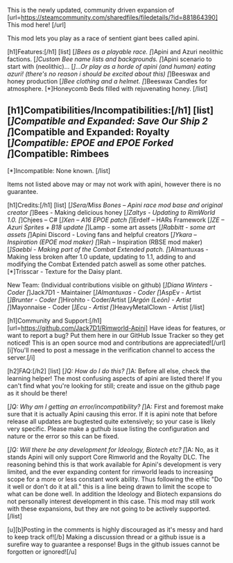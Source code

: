 This is the newly updated, community driven expansion of [url=https://steamcommunity.com/sharedfiles/filedetails/?id=881864390] This mod here! [/url]

This mod lets you play as a race of sentient giant bees called apini.

[h1]Features:[/h1]
[list]
[*]Bees as a playable race.
[*]Apini and Azuri neolithic factions.
[*]Custom Bee name lists and backgrounds.
[*]Apini scenario to start with (neolithic)...
[*]...Or play as a horde of apini (and human) eating azuri! (there's no reason i should be excited about this)
[*]Beeswax and honey production
[*]Bee clothing and a helmet.
[*]Beeswax Candles for atmosphere.
[*]Honeycomb Beds filled with rejuvenating honey.
[/list]


[h1]Compatibilities/Incompatibilities:[/h1]
[list]
[*]Compatible and Expanded: Save Our Ship 2
[*]Compatible and Expanded: Royalty
[*]Compatible: EPOE and EPOE Forked
[*]Compatible: Rimbees
-----
[*]Incompatible: None known.
[/list]

Items not listed above may or may not work with apini, however there is no guarantee.

[h1]Credits:[/h1]
[list]
[*]Sera/Miss Bones – Apini race mod base and original creator
[*]Bees - Making delicious honey
[*]Zaltys - Updating to RimWorld 1.0.
[*]Chjees – C#
[*]Xen – A16 EPOE patch
[*]Erdelf – HARs Framework
[*]ZE – Azuri Sprites + B18 update
[*]Lamp - some art assets
[*]Rabbitt - some art assets
[*]Apini Discord - Loving fans and helpful creators
[*]Ykara – Inspiration (EPOE mod maker)
[*]Rah – Inspiration (RBSE mod maker)
[*]Saebbi - Making part of the Combat Extended patch.
[*]Almantuxas - Making less broken after 1.0 update, updating to 1.1, adding to and modifying the Combat Extended patch aswell as some other patches.
[*]Trisscar - Texture for the Daisy plant.

New Team: 		(Individual contributions visible on github)
[*]Diana Winters - Coder
[*]Jack7D1 - Maintainer
[*]Almantuxas - Coder
[*]AspEv - Artist
[*]Brunter - Coder
[*]Hirohito - Coder/Artist
[*]Argón (León) - Artist
[*]Mayonnaise - Coder
[*]Ecu - Artist
[*]HeavyMetalClown - Artist
[/list]


[h1]Community and Support:[/h1]
[url=https://github.com/Jack7D1/Rimworld-Apini] Have ideas for features, or want to report a bug? Put them here in our GitHub Issue Tracker so they get noticed! This is an open source mod and contributions are appreciated![/url]
[i]You'll need to post a message in the verification channel to access the server.[/i]

[h2]FAQ:[/h2]
[list]
[*]Q: How do I do this?
[*]A: Before all else, check the learning helper! The most confusing aspects of apini are listed there! If you can't find what you're looking for still; create and issue on the github page as it should be there!

[*]Q: Why am I getting an error/incompatibility?
[*]A: First and foremost make sure that it is actually Apini causing this error. If it is apini note that before release all updates are bugtested quite extensively; so your case is likely very specific. Please make a guthub issue listing the configuration and nature or the error so this can be fixed. 

[*]Q: Will there be any development for Ideology, Biotech etc?
[*]A: No, as it stands Apini will only support Core Rimworld and the Royalty DLC. The reasoning behind this is that work available for Apini's development is very limited, and the ever expanding content for rimworld leads to increasing scope for a more or less constant work ability. Thus following the ethic "Do it well or don't do it at all." this is a line being drawn to limit the scope to what can be done well. In addition the Ideology and Biotech expansions do not personally interest development in this case. This mod may still work with these expansions, but they are not going to be actively supported.
[/list]

[u][b]Posting in the comments is highly discouraged as it's messy and hard to keep track of![/b]
Making a discussion thread or a github issue is a surefire way to guarantee a response!
Bugs in the github issues cannot be forgotten or ignored![/u]
